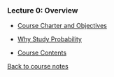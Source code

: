 ### Lecture 0: Overview

* [Course Charter and Objectives](https://www.youtube.com/watch?v=CySStZiDeUE)

* [Why Study Probability](https://www.youtube.com/watch?v=ldnNBisIC8M)

* [Course Contents](https://www.youtube.com/watch?v=XaiWSSXXX3c)

[Back to course notes](../Course_Notes.md)
